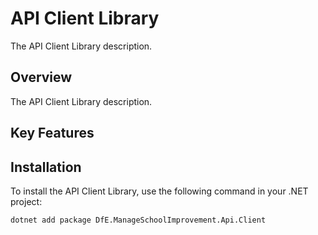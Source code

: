 # API Client Library

The API Client Library description.

## Overview

The API Client Library description.

## Key Features


## Installation

To install the API Client Library, use the following command in your .NET project:

```sh
dotnet add package DfE.ManageSchoolImprovement.Api.Client
